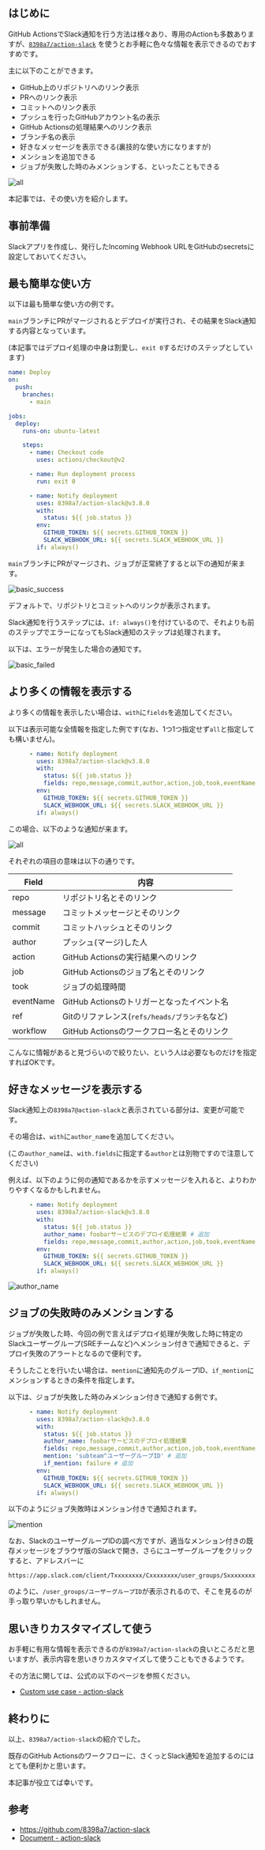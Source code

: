 ## はじめに

GitHub ActionsでSlack通知を行う方法は様々あり、専用のActionも多数ありますが、[`8398a7/action-slack`](https://github.com/8398a7/action-slack) を使うとお手軽に色々な情報を表示できるのでおすすめです。

主に以下のことができます。

- GitHub上のリポジトリへのリンク表示
- PRへのリンク表示
- コミットへのリンク表示
- プッシュを行ったGitHubアカウント名の表示
- GitHub Actionsの処理結果へのリンク表示
- ブランチ名の表示
- 好きなメッセージを表示できる(裏技的な使い方になりますが)
- メンションを追加できる
- ジョブが失敗した時のみメンションする、といったこともできる

![all](https://user-images.githubusercontent.com/45457022/97071238-16a7f980-161a-11eb-9f6b-ed6a816b95ab.png)

本記事では、その使い方を紹介します。

## 事前準備

Slackアプリを作成し、発行したIncoming Webhook URLをGitHubのsecretsに設定しておいてください。

## 最も簡単な使い方

以下は最も簡単な使い方の例です。

`main`ブランチにPRがマージされるとデプロイが実行され、その結果をSlack通知する内容となっています。

(本記事ではデプロイ処理の中身は割愛し、`exit 0`するだけのステップとしています)

```yaml:.github/workflows/deploy.yml
name: Deploy
on:
  push:
    branches:
      - main

jobs:
  deploy:
    runs-on: ubuntu-latest

    steps:
      - name: Checkout code
        uses: actions/checkout@v2

      - name: Run deployment process
        run: exit 0

      - name: Notify deployment
        uses: 8398a7/action-slack@v3.8.0
        with:
          status: ${{ job.status }}
        env:
          GITHUB_TOKEN: ${{ secrets.GITHUB_TOKEN }}
          SLACK_WEBHOOK_URL: ${{ secrets.SLACK_WEBHOOK_URL }}
        if: always()
```

`main`ブランチにPRがマージされ、ジョブが正常終了すると以下の通知が来ます。

![basic_success](https://user-images.githubusercontent.com/45457022/97070014-9086b580-160f-11eb-9fc3-e0f438c9b402.png)

デフォルトで、リポジトリとコミットへのリンクが表示されます。

Slack通知を行うステップには、`if: always()`を付けているので、それよりも前のステップでエラーになってもSlack通知のステップは処理されます。

以下は、エラーが発生した場合の通知です。

![basic_failed](https://user-images.githubusercontent.com/45457022/97070062-30444380-1610-11eb-94b5-8c8e50051a6c.png)

## より多くの情報を表示する

より多くの情報を表示したい場合は、`with`に`fields`を追加してください。

以下は表示可能な全情報を指定した例です(なお、1つ1つ指定せず`all`と指定しても構いません)。

```yaml:.github/workflows/deploy.yml
      - name: Notify deployment
        uses: 8398a7/action-slack@v3.8.0
        with:
          status: ${{ job.status }}
          fields: repo,message,commit,author,action,job,took,eventName,ref,workflow # 追加
        env:
          GITHUB_TOKEN: ${{ secrets.GITHUB_TOKEN }}
          SLACK_WEBHOOK_URL: ${{ secrets.SLACK_WEBHOOK_URL }}
        if: always()
```

この場合、以下のような通知が来ます。

![all](https://user-images.githubusercontent.com/45457022/97070238-d6447d80-1611-11eb-8766-27d937b6bae8.png)

それぞれの項目の意味は以下の通りです。

| Field | 内容 |
| ---- | ---- |
| repo | リポジトリ名とそのリンク |
| message | コミットメッセージとそのリンク |
| commit | コミットハッシュとそのリンク |
| author | プッシュ(マージ)した人 |
| action | GitHub Actionsの実行結果へのリンク |
| job | GitHub Actionsのジョブ名とそのリンク |
| took | ジョブの処理時間 |
| eventName | GitHub Actionsのトリガーとなったイベント名 |
| ref | Gitのリファレンス(`refs/heads/ブランチ名`など) |
| workflow | GitHub Actionsのワークフロー名とそのリンク |

こんなに情報があると見づらいので絞りたい、という人は必要なものだけを指定すればOKです。

## 好きなメッセージを表示する

Slack通知上の`8398a7@action-slack`と表示されている部分は、変更が可能です。

その場合は、`with`に`author_name`を追加してください。

(この`author_name`は、`with.fields`に指定する`author`とは別物ですので注意してください)

例えば、以下のように何の通知であるかを示すメッセージを入れると、よりわかりやすくなるかもしれません。

```yaml:.github/workflows/deploy.yml
      - name: Notify deployment
        uses: 8398a7/action-slack@v3.8.0
        with:
          status: ${{ job.status }}
          author_name: foobarサービスのデプロイ処理結果 # 追加
          fields: repo,message,commit,author,action,job,took,eventName,ref,workflow
        env:
          GITHUB_TOKEN: ${{ secrets.GITHUB_TOKEN }}
          SLACK_WEBHOOK_URL: ${{ secrets.SLACK_WEBHOOK_URL }}
        if: always()
```

![author_name](https://user-images.githubusercontent.com/45457022/97070709-810a6b00-1615-11eb-9237-35b855cbe771.png)

## ジョブの失敗時のみメンションする

ジョブが失敗した時、今回の例で言えばデプロイ処理が失敗した時に特定のSlackユーザーグループ(SREチームなど)へメンション付きで通知できると、デプロイ失敗のアラートとなるので便利です。

そうしたことを行いたい場合は、`mention`に通知先のグループID、`if_mention`にメンションするときの条件を指定します。

以下は、ジョブが失敗した時のみメンション付きで通知する例です。

```yaml:.github/workflows/deploy.yml
      - name: Notify deployment
        uses: 8398a7/action-slack@v3.8.0
        with:
          status: ${{ job.status }}
          author_name: foobarサービスのデプロイ処理結果
          fields: repo,message,commit,author,action,job,took,eventName,ref,workflow
          mention: 'subteam^ユーザーグループID' # 追加
          if_mention: failure # 追加
        env:
          GITHUB_TOKEN: ${{ secrets.GITHUB_TOKEN }}
          SLACK_WEBHOOK_URL: ${{ secrets.SLACK_WEBHOOK_URL }}
        if: always()
```

以下のようにジョブ失敗時はメンション付きで通知されます。

![mention](https://user-images.githubusercontent.com/45457022/97071150-37bc1a80-1619-11eb-80dd-35ed7d97ccf2.png)

なお、SlackのユーザーグループIDの調べ方ですが、適当なメンション付きの既存メッセージをブラウザ版のSlackで開き、さらにユーザーグループをクリックすると、アドレスバーに

```
https://app.slack.com/client/Txxxxxxxx/Cxxxxxxxx/user_groups/Sxxxxxxxx
```

のように、`/user_groups/ユーザーグループID`が表示されるので、そこを見るのが手っ取り早いかもしれません。

## 思いきりカスタマイズして使う

お手軽に有用な情報を表示できるのが`8398a7/action-slack`の良いところだと思いますが、表示内容を思いきりカスタマイズして使うこともできるようです。

その方法に関しては、公式の以下のページを参照ください。

- [Custom use case - action-slack](https://action-slack.netlify.app/usecase/02-custom)

## 終わりに

以上、`8398a7/action-slack`の紹介でした。

既存のGitHub Actionsのワークフローに、さくっとSlack通知を追加するのにはとても便利かと思います。

本記事が役立てば幸いです。

## 参考

- https://github.com/8398a7/action-slack
- [Document - action-slack](https://action-slack.netlify.app/)
